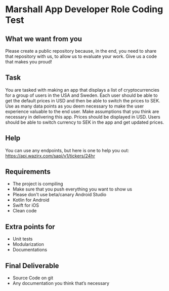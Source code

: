 # Marshall App Developer Role Coding Test

## What we want from you
Please create a public repository because, in the end, you need to share that repository with us, to allow us to evaluate your work. Give us a code that makes you proud!

## Task
You are tasked with making an app that displays a list of cryptocurrencies for a group of users in the USA and Sweden. Each user should be able to get the default prices in USD and then be able to switch the prices to SEK. Use as many data points as you deem necessary to make the user experience valuable to the end user. Make assumptions that you think are necessary in delivering this app. Prices should be displayed in USD. Users should be able to switch currency to SEK in the app and get updated prices.

## Help
You can use any endpoints, but here is one to help you out: https://api.wazirx.com/sapi/v1/tickers/24hr

## Requirements
- The project is compiling
- Make sure that you push everything you want to show us
- Please don't use beta/canary Android Studio
- Kotlin for Android
- Swift for iOS
- Clean code

## Extra points for
- Unit tests
- Modularization
- Documentations

## Final Deliverable
- Source Code on git
- Any documentation you think that’s necessary 
